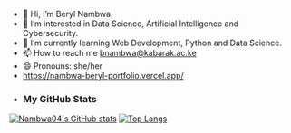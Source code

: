 - 👋 Hi, I’m Beryl Nambwa.
- 👀 I’m interested in Data Science, Artificial Intelligence and Cybersecurity.
- 🌱 I’m currently learning Web Development, Python and Data Science.
- 📫 How to reach me bnambwa@kabarak.ac.ke
- 😄 Pronouns: she/her
- https://nambwa-beryl-portfolio.vercel.app/
- ### My GitHub Stats

[![Nambwa04's GitHub stats](https://github-readme-stats.vercel.app/api?username=Nambwa04&show_icons=true&theme=dark)](https://github.com/anuraghazra/github-readme-stats)
[![Top Langs](https://github-readme-stats.vercel.app/api/top-langs/?username=Nambwa04&layout=compact&theme=dark)](https://github.com/anuraghazra/github-readme-stats)
<!---
Nambwa04/Nambwa04 is a ✨ special ✨ repository because its `README.md` (this file) appears on your GitHub profile.
You can click the Preview link to take a look at your changes.
--->
